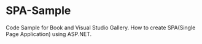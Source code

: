 # SPA-Sample
Code Sample for Book and Visual Studio Gallery. How to create SPA(Single Page Application) using ASP.NET.
